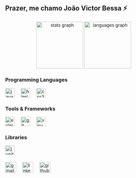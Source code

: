 <h2 align="left">Prazer, me chamo João Victor Bessa ⚡</h2>

###

<div align="center">
  <img src="https://github-readme-stats.vercel.app/api?username=JoaoVBessa&hide_title=false&hide_rank=false&show_icons=true&include_all_commits=true&count_private=true&disable_animations=false&theme=black" height="150" alt="stats graph"  />
  <img src="https://github-readme-stats.vercel.app/api/top-langs?username=JoaoVBessa&locale=en&hide_title=false&layout=compact&card_width=320&langs_count=5&theme=black" height="150" alt="languages graph"  />
</div>

###

<h3 align="left">Programming Languages</h3>
<div align="left">
  <img src="https://cdn.jsdelivr.net/gh/devicons/devicon/icons/java/java-original.svg" height="30" alt="java logo"  />
  <img width="12" />
  <img src="https://cdn.jsdelivr.net/gh/devicons/devicon/icons/html5/html5-original.svg" height="30" alt="html5 logo"  />
  <img width="12" />
  <img src="https://cdn.jsdelivr.net/gh/devicons/devicon/icons/css3/css3-original.svg" height="30" alt="css3 logo"  />
</div>

###

<h3 align="left">Tools & Frameworks</h3>
<div align="left">
  <img src="https://cdn.jsdelivr.net/gh/devicons/devicon/icons/eclipse/eclipse-original.svg" height="30" alt="eclipse logo"  />
  <img width="12" />
  <img src="https://cdn.jsdelivr.net/gh/devicons/devicon/icons/git/git-original.svg" height="30" alt="git logo"  />
  <img width="12" />
  <img src="https://cdn.jsdelivr.net/gh/devicons/devicon/icons/visualstudio/visualstudio-plain.svg" height="30" alt="visualstudio logo"  />
</div>

###

<h3 align="left">Libraries</h3>
<div align="left">
  <img src="https://cdn.jsdelivr.net/gh/devicons/devicon/icons/junit/junit-original.svg" height="30" alt="junit logo"  />
</div>

###

<div align="left">
  <a href="mailto:victorjbessa@gmail.com"><img src="https://img.shields.io/static/v1?message=Gmail&logo=gmail&label=&color=D14836&logoColor=white&labelColor=&style=for-the-badge" height="35" alt="gmail logo"  /></a>
  <img width="12" />
  <a href="www.linkedin.com/in/joão-victor-bessa-48bb05211" target="_blank"><img src="https://img.shields.io/static/v1?message=LinkedIn&logo=linkedin&label=&color=0077B5&logoColor=white&labelColor=&style=for-the-badge" height="35" alt="linkedin logo"  /></a>
  <img width="12" />
  <a href="https://github.com/JoaoVBessa" target="_blank"><img src="https://img.shields.io/static/v1?message=GitHub&logo=github&label=&color=181717&logoColor=white&labelColor=&style=for-the-badge" height="35" alt="github logo"  /></a>
</div>

###
